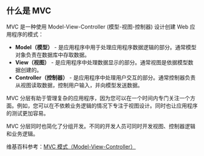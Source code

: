 什么是 MVC
--------------------

MVC 是一种使用 Model-View-Controller (模型-视图-控制器) 设计创建 Web 应用程序的模式：
* **Model（模型）** - 是应用程序中用于处理应用程序数据逻辑的部分。通常模型对象负责在数据库中存取数据。
* **View（视图）** - 是应用程序中处理数据显示的部分。通常视图是依据模型数据创建的。
* **Controller（控制器）** - 是应用程序中处理用户交互的部分。通常控制器负责从视图读取数据，控制用户输入，并向模型发送数据。

MVC 分层有助于管理复杂的应用程序，因为您可以在一个时间内专门关注一个方面。例如，您可以在不依赖业务逻辑的情况下专注于视图设计。同时也让应用程序的测试更加容易。

MVC 分层同时也简化了分组开发。不同的开发人员可同时开发视图、控制器逻辑和业务逻辑。


维基百科参考：[MVC 模式（Model-View-Controller）](http://zh.wikipedia.org/wiki/Mvc)


